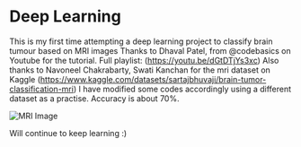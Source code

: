 # Deep Learning

This is my first time attempting a deep learning project to classify brain tumour based on MRI images
Thanks to Dhaval Patel, from @codebasics on Youtube for the tutorial.
Full playlist: (https://youtu.be/dGtDTjYs3xc)
Also thanks to Navoneel Chakrabarty, Swati Kanchan for the mri dataset on Kaggle
(https://www.kaggle.com/datasets/sartajbhuvaji/brain-tumor-classification-mri)
I have modified some codes accordingly using a different dataset as a practise.
Accuracy is about 70%.

![MRI Image]([https://radiopaedia.org/cases/normal-brain-mri-6])


Will continue to keep learning :)



